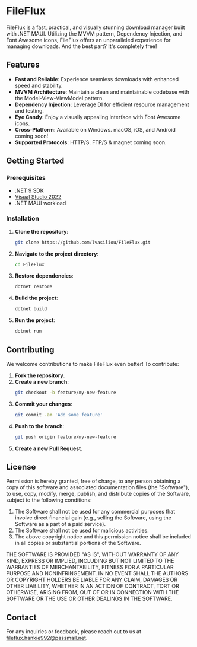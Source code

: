 # FileFlux

FileFlux is a fast, practical, and visually stunning download manager built with .NET MAUI. Utilizing the MVVM pattern, Dependency Injection, and Font Awesome icons, FileFlux offers an unparalleled experience for managing downloads. And the best part? It's completely free!

## Features

- **Fast and Reliable**: Experience seamless downloads with enhanced speed and stability.
- **MVVM Architecture**: Maintain a clean and maintainable codebase with the Model-View-ViewModel pattern.
- **Dependency Injection**: Leverage DI for efficient resource management and testing.
- **Eye Candy**: Enjoy a visually appealing interface with Font Awesome icons.
- **Cross-Platform**: Available on Windows. macOS, iOS, and Android coming soon!
- **Supported Protocols**: HTTP/S. FTP/S & magnet coming soon.

## Getting Started

### Prerequisites

- [.NET 9 SDK](https://dotnet.microsoft.com/en-us/download/dotnet/9.0)
- [Visual Studio 2022](https://visualstudio.microsoft.com/)
- .NET MAUI workload

### Installation

1. **Clone the repository**:
    ```sh
    git clone https://github.com/lvasiliou/FileFlux.git
    ```

2. **Navigate to the project directory**:
    ```sh
    cd FileFlux
    ```

3. **Restore dependencies**:
    ```sh
    dotnet restore
    ```

4. **Build the project**:
    ```sh
    dotnet build
    ```

5. **Run the project**:
    ```sh
    dotnet run
    ```

## Contributing

We welcome contributions to make FileFlux even better! To contribute:

1. **Fork the repository**.
2. **Create a new branch**:
    ```sh
    git checkout -b feature/my-new-feature
    ```
3. **Commit your changes**:
    ```sh
    git commit -am 'Add some feature'
    ```
4. **Push to the branch**:
    ```sh
    git push origin feature/my-new-feature
    ```
5. **Create a new Pull Request**.

## License

Permission is hereby granted, free of charge, to any person obtaining a copy of this software and associated documentation files (the "Software"), to use, copy, modify, merge, publish, and distribute copies of the Software, subject to the following conditions:

1. The Software shall not be used for any commercial purposes that involve direct financial gain (e.g., selling the Software, using the Software as a part of a paid service).
2. The Software shall not be used for malicious activities.
3. The above copyright notice and this permission notice shall be included in all copies or substantial portions of the Software.

THE SOFTWARE IS PROVIDED "AS IS", WITHOUT WARRANTY OF ANY KIND, EXPRESS OR IMPLIED, INCLUDING BUT NOT LIMITED TO THE WARRANTIES OF MERCHANTABILITY, FITNESS FOR A PARTICULAR PURPOSE AND NONINFRINGEMENT. IN NO EVENT SHALL THE AUTHORS OR COPYRIGHT HOLDERS BE LIABLE FOR ANY CLAIM, DAMAGES OR OTHER LIABILITY, WHETHER IN AN ACTION OF CONTRACT, TORT OR OTHERWISE, ARISING FROM, OUT OF OR IN CONNECTION WITH THE SOFTWARE OR THE USE OR OTHER DEALINGS IN THE SOFTWARE.


## Contact

For any inquiries or feedback, please reach out to us at [fileflux.hankie992@passmail.net](mailto:fileflux.hankie992@passmail.net).
